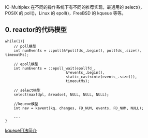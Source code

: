 IO-Multiplex 在不同的操作系统下有不同的推荐实现，最通用的 select()， POSIX 的 poll()，Linux 的 epoll()，FreeBSD 的 kqueue 等等。


## 0. reactor的代码模型
```
while(1){
    // poll模型
    int numEvents = ::poll(&*pollfds_.begin(), pollfds_.size(), timeoutMs);

    // epoll模型
    int numEvents = ::epoll_wait(epollfd_,
                            &*events_.begin(),
                            static_cast<int>(events_.size()),
                            timeoutMs);
    
    // select模型
    select(maxfdpl, &readset, NULL, NULL, NULL);

    //kqueue模型
    int nev = kevent(kq, changes, FD_NUM, events, FD_NUM, NULL);
    
    ...
}
```

[kqueue用法简介](https://www.cnblogs.com/luminocean/p/5631336.html)